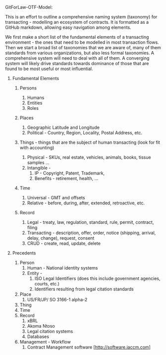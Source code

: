 GitForLaw-OTF-Model:


This is an effort to outline a comprehensive naming system (taxonomy) for transacting - modelling an ecosystem of contracts.
It is formatted as a GitHub markdown, allowing easy navigation among elements.

We first make a short list of the fundamental elements of a transacting environment - the ones that need to be modelled in most transaction flows.  Then we start a broad list of taxonomies that we are aware of, many of them standards from various organizations, but also less formal taxonomies. A comprehensive system will need to deal with all of them.  A converging system will likely drive standards towards dominance of those that are found to be most useful or most influential.



1.  Fundamental Elements

    1. Persons
        1. Humans
        1. Entities
        1. Roles

    1. Places
        1. Geographic Latitude and Longitude
        1. Political - Country, Region, Locality, Postal Address, etc.
    1. Things - things that are the subject of human transacting  (look for fit with accounting)
        1. Physical - SKUs, real estate, vehicles, animals, books, tissue samples ...
        1. Intangible -
            1. IP - Copyright, Patent, Trademark, 
            1. Benefits - retirement, health, ...
    1. Time
        1. Universal - GMT and offsets
        1. Relative - before, during, after, extended, retroactive, etc.
    1. Record
        1. Legal - treaty, law, regulation, standard, rule, permit, contract, filing
        1. Transacting - description, offer, order, notice (shipping, arrival, delay, change), request, consent
        1. CRUD - create, read, update, delete


1.  Precedents

    1. Person
        1. Human - National identity systems
        1. Entity - 
            1. ISO Legal Identifiers  (does this include government agencies, courts, etc.)
            1. Identifiers resulting from legal citation standards
    1. Place
        1. US/FR/JP/  SO 3166-1 alpha-2
    1. Thing
    1. Time
    1. Record
        1.  xBRL
        1. Akoma Ntoso
        1. Legal citation systems
        1. Databases
    1. Management - Workflow
        1. Contract Management software  [http://software.iaccm.com]
        
 

